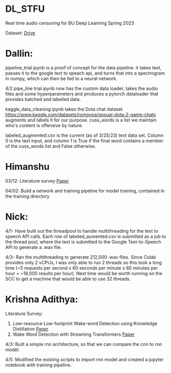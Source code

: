 # DL_STFU
Real time audio censoring for BU Deep Learning Spring 2023

Dataset: [Drive](https://drive.google.com/drive/folders/1fCVkjPTNFxRuT2trkHi7Q7p0KZ-Uv0DY)

# Dallin:
pipeline_trial.ipynb is a proof of concept for the data pipeline.  it takes text, passes it to the google text to speach api, and turns that into a spectrogram in numpy, which can then be fed to a neural network.

4/2 pipe_line trial.ipynb now has the custom data loader, takes the audio files and some hyperparameters and produces a pytorch dataloader that provides batched and labelled data.

kaggle_data_cleaning.ipynb takes the Dota chat dataset https://www.kaggle.com/datasets/romovpa/gosuai-dota-2-game-chats augments and labels it for our purpose.  cuss_words is a list we maintain who's content is offensive by nature.

labeled_augmented.csv is the current (as of 3/25/23) text data set. Column 0 is the text input, and column 1 is True if the final word contains a member of the cuss_words list and False otherwise.



# Himanshu
03/12: Literature survey [Paper](https://ieeexplore.ieee.org/document/9900333)

04/02: Build a network and training pipeline for model training, contained in the training directory

# Nick:
4/1- Have built out the threadpool to handle multithreading for the text to speech API calls. Each row of labeled_aumented.csv is submitted as a job to the thread pool, where the text is submitted to the Google Text-to-Speech API to generate a .wav file.

4/3- Ran the multithreading to generate 212,000 .wav files. Since Colab provides only 2 vCPUs, I was only able to run 2 threads so this took a long time (~5 requests per second x 60 seconds per minute x 60 minutes per hour = ~18,000 results per hour). Next time would be worth running on the SCC to get a machine that would be able to use 32 threads.

# Krishna Adithya:
Literature Survey: 
1. Low-resource Low-footprint Wake-word Detection using Knowledge Distillation
 [Paper](https://arxiv.org/abs/2207.03331)
2. Wake Word Detection with Streaming Transformers [Paper](https://arxiv.org/abs/2102.04488)

4/3: Built a simple rnn architecture, so that we can compare the cnn to rnn model.

4/5: Modified the existing scripts to import rnn model and created a jupyter notebook with training pipeline. 
